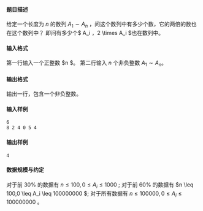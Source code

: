 #### 题目描述
给定一个长度为 $n$ 的数列 $A_1 \sim A_n$ ，问这个数列中有多少个数，它的两倍的数也在这个数列中？
即问有多少个$ A_i ，2 \times A_i $也在数列中。


#### 输入格式
第一行输入一个正整数 $n $。
第二行输入 $n$ 个非负整数 $A_1 \sim A_n$。

#### 输出格式
输出一行，包含一个非负整数。

#### 输入样例
```
6
8 2 4 0 5 4
```
#### 输出样例
```
4
```

#### 数据规模与约定
对于前 $30\%$ 的数据有 $n \leq 100,0 \leq A_i \leq 1000$ ;
对于前 $60\%$ 的数据有 $n \leq 100,0 \leq A_i \leq 100000000 $;
对于所有数据有 $n \leq 100000,0 \leq A_i \leq 100000000$ 。